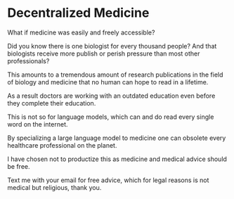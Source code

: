 # Decentralized Medicine

What if medicine was easily and freely accessible? 

Did you know there is one biologist for every thousand people? And that biologists receive more publish or perish pressure than most other professionals?

This amounts to a tremendous amount of research publications in the field of biology and medicine that no human can hope to read in a lifetime.

As a result doctors are working with an outdated education even before they complete their education.

This is not so for language models, which can and do read every single word on the internet.

By specializing a large language model to medicine one can obsolete every healthcare professional on the planet.

I have chosen not to productize this as medicine and medical advice should be free.

Text me with your email for free advice, which for legal reasons is not medical but religious, thank you.
